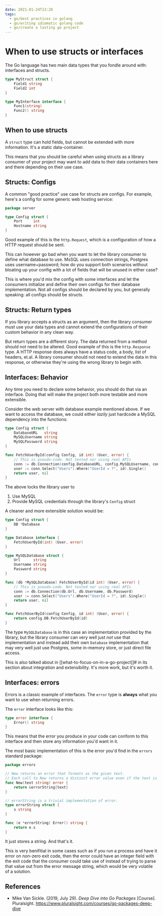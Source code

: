 ```yaml
---
date: 2021-01-24T13:28
tags: 
  - go/best practices in golang
  - go/writing idiomatic golang code
  - go/create a lasting go project
---
```


# When to use structs or interfaces

The Go language has two main data types that you fondle around with: interfaces
and structs.

```go
type MyStruct struct {
    Field1 string
    Field2 int
}

type MyInterface interface {
    Func1(string)
    Func2() string
}
```

## When to use structs

A `struct` type can hold fields, but cannot be extended with more information.
It's a static data-container.

This means that you should be careful when using structs as a library consumer
of your project may want to add data to their data containers here and there
depending on their use case.

## Structs: Configs

A common "good practice" use case for structs are configs. For example, here's a
config for some generic web hosting service:

```go
package server

type Config struct {
    Port     int
    Hostname string
}
```

Good example of this is the `http.Request`, which is a configuration of how a
HTTP request should be sent.

This can however go bad when you want to let the library consumer to define what
database to use. MsSQL uses connection strings, Postgres uses username+password;
how do you support both scenarios without bloating up your config with a lot of
fields that will be unused in either case?

This is where you'd mix the config with some interfaces and let the consumers
initialize and define their own configs for their database implementation. Not
all configs should be declared by you, but generally speaking: all configs should
be structs.

## Structs: Return types

If you library accepts a structs as an argument, then the library consumer must
use your data types and cannot extend the configurations of their custom
behavior in any clean way.

But return types are a different story. The data returned from a method should
not need to be altered. Good example of this is the `http.Response` type. A HTTP
response does always have a status code, a body, list of headers, et.al. A
library consumer should not need to extend the data in this response, or
otherwise they're using the wrong library to begin with.

## Interfaces: Behavior

Any time you need to declare some behavior, you should do that via an interface.
Doing that will make the project both more testable and more extensible.

Consider the web server with database example mentioned above. If we want to
access the database, we could either *lazily* just hardcode a MySQL dependency
into the functions:

```go
type Config struct {
    DatabaseURL   string
    MySQLUsername string
    MySQLPassword string
}

func FetchUserById(config Config, id int) (User, error) {
    // This is pseudo-code. Not tested nor using real APIs
    conn := db.Connection(config.DatabaseURL, config.MySQLUsername, config.MySQLPassword)
    user := conn.Select("Users").Where("UserId = ?", id).Single()
    return user, nil
}
```

The above locks the library user to

1. Use MySQL
2. Provide MySQL credentials through the library's `Config` struct

A cleaner and more extensible solution would be:

```go
type Config struct {
    DB *Database
}

type Database interface {
    FetchUserById(int) (User, error)
}

type MySQLDatabase struct {
    Url      string
    Username string
    Password string
}

func (db *MySQLDatabase) FetchUserById(id int) (User, error) {
    // This is pseudo-code. Not tested nor using real APIs
    conn := db.Connection(db.Url, db.Username, db.Password)
    user := conn.Select("Users").Where("UserId = ?", id).Single()
    return user, nil
}

func FetchUserById(config Config, id int) (User, error) {
    return config.DB.FetchUserById(id)
}
```

The type `MySQLDatabase` is in this case an implementation provided by the
library, but the library consumer can very well just *not* use that
implementation and instead add their own `Database` implementation that may very
well just use Postgres, some in-memory store, or just direct file access.

This is also talked about in [[what-to-focus-on-in-a-go-project]]# in its section
about integration and extensibility. It's more work, but it's worth it.

## Interfaces: errors

Errors is a classic example of interfaces. The `error` type is **always** what
you want to use when returning errors.

The `error` interface looks like this:

```go
type error interface {
    Error() string
}
```

This means that the error you produce in your code can conform to this interface
and then store any information you'd want in it.

The most basic implementation of this is the error you'd find in the `errors`
standard package:

```go
package errors

// New returns an error that formats as the given text.
// Each call to New returns a distinct error value even if the text is identical.
func New(text string) error {
	return &errorString{text}
}

// errorString is a trivial implementation of error.
type errorString struct {
	s string
}

func (e *errorString) Error() string {
	return e.s
}
```

It just stores a string. And that's it.

This is very benifitial in some cases such as if you run a process and have it
error on non-zero exit code, then the error could have an integer field with the
exit code that the consumer could take use of instead of trying to parse that
value out from the error message string, which would be very volatile of a
solution.

## References

- Mike Van Sickle. (2019, July 29). *Deep Dive into Go Packages* [Course].
  Pluralsight. <https://www.pluralsight.com/courses/go-packages-deep-dive>
